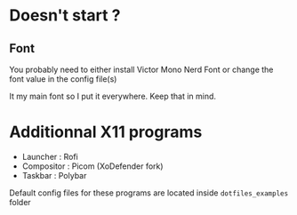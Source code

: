 # Doesn't start ?

## Font

You probably need to either install Victor Mono Nerd Font or change the font value in the config file(s)

It my main font so I put it everywhere. Keep that in mind.

# Additionnal X11 programs

- Launcher      : Rofi
- Compositor    : Picom (XoDefender fork)
- Taskbar       : Polybar

Default config files for these programs are located inside `dotfiles_examples` folder
